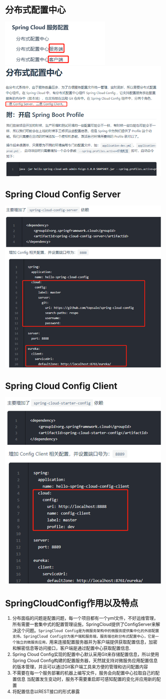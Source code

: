 # 分布式配置中心

![](pics/SpringCloudConfig.png)
![](pics/分布式配置中心01.png)
![](pics/分布式配置中心02.png)

# Spring Cloud Config Server

![](pics/SpringCloudConfigServer01.png)
![](pics/SpringCloudConfigServer02.png)

# Spring Cloud Config Client

![](pics/SpringCloudConfigClilent01.png)
![](pics/SpringCloudConfigClilent02.png)

# SpringCloudConfig作用以及特点

1.  分布面临的问题是配置问题，每一个项目都有一个yml文件，不好运维管理，所有需要一套集中式的配置管理设施，SpringCloud提供了ConfigServer来解决这个问题。`SpringCloud Config是为微服务架构中的微服务提供集中化的外部配置支持。SpringCloud Config分为客户端和服务端，服务端也称分布式配置中心，它是一个独立的微服务应用，`用来连接配置服务器并为客户端提供获取配置信息，加密和解密信息等访问接口，客户端是通过配置中心获取配置信息.
2. Spring Cloud Config实现的配置中心默认采用Git来存储配置信息，所以使用Spring Cloud Config构建的配置服务器，天然就支持对微服务应用配置信息的版本管理，并且可以通过Git客户端工具来方便的管理和访问配置内容
3. 不需要在每一个服务部署的机器上编写文件，服务会向配置中心拉取自己的配置信息
当配置发生变动时，服务不需要重启即可感知配置的变化并应用新的配置
4. 将配置信息以REST接口的形式暴露
